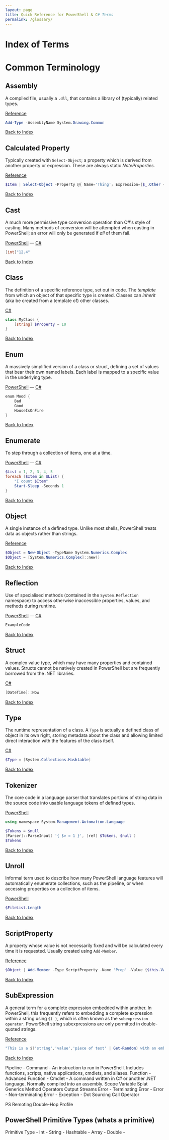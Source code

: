 ```yaml
---
layout: page
title: Quick Reference for PowerShell & C# Terms
permalink: /glossary/
---
```


# Index of Terms

# Common Terminology

## Assembly

A compiled file, usually a `.dll`, that contains a library of (typically) related types.

[Reference]()

```powershell
Add-Type -AssemblyName System.Drawing.Common
```

[Back to Index](#index-of-terms)

## Calculated Property

Typically created with `Select-Object`; a property which is derived from another property or
expression.
These are always static _NoteProperties_.

[Reference]()

```powershell
$Item | Select-Object -Property @{ Name='Thing'; Expression={$_.Other + 4} }
```

[Back to Index](#index-of-terms)

## Cast

A much more permissive type conversion operation than C#'s style of casting.
Many methods of conversion will be attempted when casting in PowerShell; an error will only be
generated if _all_ of them fail.

[PowerShell](https://blogs.msdn.microsoft.com/powershell/2013/06/11/understanding-powershells-type-conversion-magic/) &mdash;
[C#](https://docs.microsoft.com/en-us/dotnet/csharp/programming-guide/types/casting-and-type-conversions)

```powershell
[int]"12.4"
```

[Back to Index](#index-of-terms)

## Class

The definition of a specific reference type, set out in code. The _template_ from which an object of
that specific type is created.
Classes can _inherit_ (aka be created from a template of) other classes.

[C#](https://docs.microsoft.com/en-us/dotnet/csharp/programming-guide/classes-and-structs/classes)

```powershell
class MyClass {
    [string] $Property = 10
}
```

[Back to Index](#index-of-terms)

## Enum

A massively simplified version of a class or struct, defining a set of values that bear their own
named labels.
Each label is mapped to a specific value in the underlying type.

[PowerShell](https://social.technet.microsoft.com/wiki/contents/articles/26436.how-to-create-and-use-enums-in-powershell.aspx) &mdash;
[C#](https://docs.microsoft.com/en-us/dotnet/csharp/programming-guide/enumeration-types)

```powershell
enum Mood {
    Bad
    Good
    HouseIsOnFire
}
```

[Back to Index](#index-of-terms)

## Enumerate

To step through a collection of items, one at a time.

[PowerShell]() &mdash;
[C#](https://csharp.net-tutorials.com/control-structures/loops/)

```powershell
$List = 1, 2, 3, 4, 5
foreach ($Item in $List) {
    "I count $Item"
    Start-Sleep -Seconds 1
}
```

[Back to Index](#index-of-terms)

## Object

A single instance of a defined type.
Unlike most shells, PowerShell treats data as objects rather than strings.

[Reference]()

```powershell
$Object = New-Object -TypeName System.Numerics.Complex
$Object = [System.Numerics.Complex]::new()
```

[Back to Index](#index-of-terms)

## Reflection

Use of specialised methods (contained in the `System.Reflection` namespace) to access otherwise
inaccessible properties, values, and methods during runtime.

[PowerShell](https://blog.netspi.com/using-powershell-and-reflection-api-to-invoke-methods-from-net-assemblies/) &mdash;
[C#](https://docs.microsoft.com/en-us/dotnet/csharp/programming-guide/concepts/reflection)

```powershell
ExampleCode
```

[Back to Index](#index-of-terms)

## Struct

A complex value type, which may have many properties and contained values.
Structs cannot be natively created in PowerShell but are frequently borrowed from the .NET
libraries.

[C#](https://docs.microsoft.com/en-us/dotnet/csharp/programming-guide/classes-and-structs/classes)

```powershell
[DateTime]::Now
```

[Back to Index](#index-of-terms)

## Type

The runtime representation of a class. A `Type` is actually a defined class of object in its own
right, storing metadata about the class and allowing limited direct interaction with the features of
the class itself.

[C#](https://docs.microsoft.com/en-us/dotnet/api/system.type?view=netcore-2.1)

```powershell
$Type = [System.Collections.Hashtable]
```

[Back to Index](#index-of-terms)

## Tokenizer

The core code in a language parser that translates portions of string data in the source code into
usable language tokens of defined types.

[PowerShell](https://geekeefy.wordpress.com/2017/06/07/powershell-tokenization-and-abstract-syntax-tree/)

```powershell
using namespace System.Management.Automation.Language

$Tokens = $null
[Parser]::ParseInput( '{ $v = 1 }', [ref] $Tokens, $null )
$Tokens
```

[Back to Index](#index-of-terms)

## Unroll

Informal term used to describe how many PowerShell language features will automatically enumerate
collections, such as the pipeline, or when accessing properties on a collection of items.

[PowerShell](http://www.nivot.org/blog/post/2012/03/16/PowerShell-30-Now-with-Property-Unrolling!)

```powershell
$FileList.Length
```

[Back to Index](#index-of-terms)

## ScriptProperty

A property whose value is not necessarily fixed and will be calculated every time it is requested.
Usually created using `Add-Member`.

[Reference]()

```powershell
$Object | Add-Member -Type ScriptProperty -Name 'Prop' -Value {$this.Val - 10}
```

[Back to Index](#index-of-terms)

## SubExpression

A general term for a complete expression embedded within another.
In PowerShell, this frequently refers to embedding a complete expression within a string using
`$( )`, which is often known as the `subexpression operator`.
PowerShell string subexpressions are only permitted in double-quoted strings.

[Reference]()

```powershell
"This is a $('string','value','piece of text' | Get-Random) with an embedded subexpression."
```

[Back to Index](#index-of-terms)

Pipeline -
Command - An instruction to run in PowerShell. Includes functions, scripts, native applications, cmdlets, and aliases.
Function -
Advanced Function -
Cmdlet - A command written in C# or another .NET language. Normally compiled into an assembly.
Scope
Variable
Splat
Generics
Method
Operators
Output Streams
Error - Terminating Error -
Error - Non-terminating Error -
Exception -
Dot Sourcing
Call Operator

PS Remoting
Double-Hop
Profile

## PowerShell Primitive Types (whats a primitive)
Primitive Type -
Int -
String -
Hashtable -
Array -
Double -
